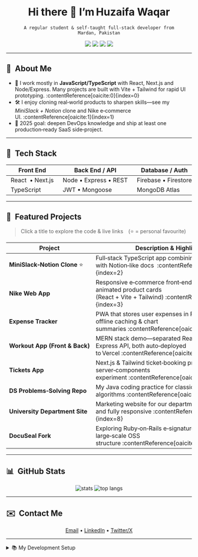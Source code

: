 <!-- Profile README for https://github.com/huzaifawaqar77 -->

<h1 align="center">Hi there <span>👋</span> I’m Huzaifa Waqar</h1>

<p align="center">
  <code>A regular student & self‑taught full‑stack developer from Mardan, Pakistan</code>
</p>

<p align="center">
  <!-- Shields badges -->
  <img src="https://img.shields.io/badge/Code-JS%20%7C%20TS%20%7C%20Node%20%7C%20React-informational?style=flat&logo=javascript" />
  <img src="https://img.shields.io/badge/Tooling-Vite%20%7C%20Tailwind%20CSS-informational?style=flat&logo=vite" />
  <img src="https://img.shields.io/badge/DB-Firebase%20%7C%20MongoDB-informational?style=flat&logo=firebase" />
  <img src="https://img.shields.io/badge/OS-Windows%20%7C%20Linux-informational?style=flat&logo=linux" />
</p>

---

## 🚀 &nbsp;About Me
- 🌱 I work mostly in **JavaScript/TypeScript** with React, Next.js and Node/Express. Many projects are built with Vite + Tailwind for rapid UI prototyping. :contentReference[oaicite:0]{index=0}  
- 🛠️ I enjoy cloning real‑world products to sharpen skills—see my *MiniSlack + Notion* clone and Nike e‑commerce UI. :contentReference[oaicite:1]{index=1}  
- 🎯 2025 goal: deepen DevOps knowledge and ship at least one production‑ready SaaS side‑project.

---

## 🧰 &nbsp;Tech Stack

| Front End | Back End / API | Database / Auth | Tools |
|-----------|---------------|-----------------|-------|
| React &nbsp;• Next.js | Node • Express • REST | Firebase • Firestore | Vite • Tailwind CSS |
| TypeScript | JWT • Mongoose | MongoDB Atlas | Git & GitHub |

---

## 📌 &nbsp;Featured Projects
> Click a title to explore the code & live links (<kbd>⭐</kbd> = personal favourite)

| Project | Description & Highlights |
|---------|--------------------------|
| **MiniSlack‑Notion Clone** ⭐ | Full‑stack TypeScript app combining Slack‑style chat with Notion‑like docs  :contentReference[oaicite:2]{index=2} |
| **Nike Web App** | Responsive e‑commerce front‑end showcasing animated product cards (React + Vite + Tailwind) :contentReference[oaicite:3]{index=3} |
| **Expense Tracker** | PWA that stores user expenses in Firestore; features offline caching & chart summaries :contentReference[oaicite:4]{index=4} |
| **Workout App (Front & Back)** | MERN stack demo—separated React client and Express API, both auto‑deployed to Vercel :contentReference[oaicite:5]{index=5} |
| **Tickets App** | Next.js & Tailwind ticket‑booking prototype with server‑components experiment :contentReference[oaicite:6]{index=6} |
| **DS Problems‑Solving Repo** | My Java coding practice for classic data‑structures & algorithms :contentReference[oaicite:7]{index=7} |
| **University Department Site** | Marketing website for our department, built with Vite and fully responsive :contentReference[oaicite:8]{index=8} |
| **DocuSeal Fork** | Exploring Ruby‑on‑Rails e‑signature platform to learn large‑scale OSS structure :contentReference[oaicite:9]{index=9} |

---

## 📊 &nbsp;GitHub Stats
<p align="center">
  <img src="https://github-readme-stats.vercel.app/api?username=huzaifawaqar77&show_icons=true&hide=issues&theme=default" alt="stats" />
  <img src="https://github-readme-stats.vercel.app/api/top-langs/?username=huzaifawaqar77&layout=compact&hide=css,html&theme=default" alt="top langs" />
</p>

---

## ✉️ &nbsp;Contact Me
<div align="center">
  <a href="mailto:huzaifawaqar77@example.com">Email</a> •
  <a href="https://www.linkedin.com/in/huzaifa-waqar" target="_blank">LinkedIn</a> •
  <a href="https://twitter.com/huzaifawaqar77" target="_blank">Twitter/X</a>
</div>

---

<details>
<summary>📚 My Development Setup</summary>

```bash
# Package managers
pnpm --version
npm --version

# Useful global CLIs
npx create-vite@latest
npx tailwindcss init -p
